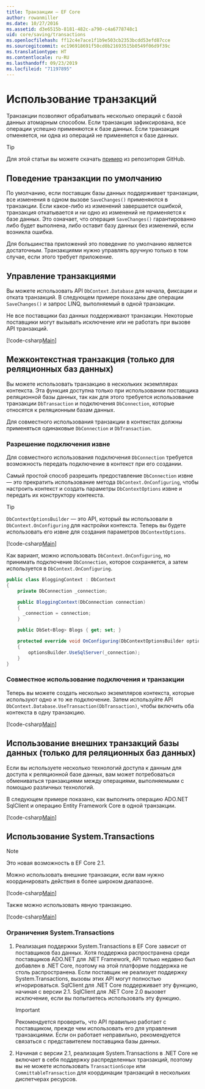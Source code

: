 ```yaml
---
title: Транзакции — EF Core
author: rowanmiller
ms.date: 10/27/2016
ms.assetid: d3e6515b-8181-482c-a790-c4a6778748c1
uid: core/saving/transactions
ms.openlocfilehash: ff12c4e7ace1f1b9e503cb2353bcdd53efd87cce
ms.sourcegitcommit: ec196918691f50cd0b21693515b0549f06d9f39c
ms.translationtype: HT
ms.contentlocale: ru-RU
ms.lasthandoff: 09/23/2019
ms.locfileid: "71197895"
---
```

# <a name="using-transactions"></a>Использование транзакций

Транзакции позволяют обрабатывать несколько операций с базой данных атомарным способом. Если транзакция зафиксирована, все операции успешно применяются к базе данных. Если транзакция отменяется, ни одна из операций не применяется к базе данных.

> [!TIP]  
> Для этой статьи вы можете скачать [пример](https://github.com/aspnet/EntityFramework.Docs/tree/master/samples/core/Saving/Transactions/) из репозитория GitHub.

## <a name="default-transaction-behavior"></a>Поведение транзакции по умолчанию

По умолчанию, если поставщик базы данных поддерживает транзакции, все изменения в одном вызове `SaveChanges()` применяются в транзакции. Если какое-либо из изменений завершается ошибкой, транзакция откатывается и ни одно из изменений не применяется к базе данных. Это означает, что операция `SaveChanges()` гарантированно либо будет выполнена, либо оставит базу данных без изменений, если возникла ошибка.

Для большинства приложений это поведение по умолчанию является достаточным. Транзакциями нужно управлять вручную только в том случае, если этого требует приложение.

## <a name="controlling-transactions"></a>Управление транзакциями

Вы можете использовать API `DbContext.Database` для начала, фиксации и отката транзакций. В следующем примере показаны две операции `SaveChanges()` и запрос LINQ, выполняемый в одной транзакции.

Не все поставщики баз данных поддерживают транзакции. Некоторые поставщики могут вызывать исключение или не работать при вызове API транзакций.

[!code-csharp[Main](../../../samples/core/Saving/Transactions/ControllingTransaction/Sample.cs?name=Transaction&highlight=3,17,18,19)]

## <a name="cross-context-transaction-relational-databases-only"></a>Межконтекстная транзакция (только для реляционных баз данных)

Вы можете использовать транзакцию в нескольких экземплярах контекста. Эта функция доступна только при использовании поставщика реляционной базы данных, так как для этого требуется использование транзакции `DbTransaction` и подключения `DbConnection`, которые относятся к реляционным базам данных.

Для совместного использования транзакции в контекстах должны применяться одинаковые `DbConnection` и `DbTransaction`.

### <a name="allow-connection-to-be-externally-provided"></a>Разрешение подключения извне

Для совместного использования подключения `DbConnection` требуется возможность передать подключение в контекст при его создании.

Самый простой способ разрешить предоставление `DbConnection` извне — это прекратить использование метода `DbContext.OnConfiguring`, чтобы настроить контекст и создать параметры `DbContextOptions` извне и передать их конструктору контекста.

> [!TIP]  
> `DbContextOptionsBuilder` — это API, который вы использовали в `DbContext.OnConfiguring` для настройки контекста. Теперь вы будете использовать его извне для создания параметров `DbContextOptions`.

[!code-csharp[Main](../../../samples/core/Saving/Transactions/SharingTransaction/Sample.cs?name=Context&highlight=3,4,5)]

Как вариант, можно использовать `DbContext.OnConfiguring`, но принимать подключение `DbConnection`, которое сохраняется, а затем используется в `DbContext.OnConfiguring`.

``` csharp
public class BloggingContext : DbContext
{
    private DbConnection _connection;

    public BloggingContext(DbConnection connection)
    {
      _connection = connection;
    }

    public DbSet<Blog> Blogs { get; set; }

    protected override void OnConfiguring(DbContextOptionsBuilder optionsBuilder)
    {
        optionsBuilder.UseSqlServer(_connection);
    }
}
```

### <a name="share-connection-and-transaction"></a>Совместное использование подключения и транзакции

Теперь вы можете создать несколько экземпляров контекста, которые используют одно и то же подключение. Затем используйте API `DbContext.Database.UseTransaction(DbTransaction)`, чтобы включить оба контекста в одну транзакцию.

[!code-csharp[Main](../../../samples/core/Saving/Transactions/SharingTransaction/Sample.cs?name=Transaction&highlight=1,2,3,7,16,23,24,25)]

## <a name="using-external-dbtransactions-relational-databases-only"></a>Использование внешних транзакций базы данных (только для реляционных баз данных)

Если вы используете несколько технологий доступа к данным для доступа к реляционной базе данных, вам может потребоваться обмениваться транзакциями между операциями, выполняемыми с помощью различных технологий.

В следующем примере показано, как выполнить операцию ADO.NET SqlClient и операцию Entity Framework Core в одной транзакции.

[!code-csharp[Main](../../../samples/core/Saving/Transactions/ExternalDbTransaction/Sample.cs?name=Transaction&highlight=4,10,21,26,27,28)]

## <a name="using-systemtransactions"></a>Использование System.Transactions

> [!NOTE]  
> Это новая возможность в EF Core 2.1.

Можно использовать внешние транзакции, если вам нужно координировать действия в более широком диапазоне.

[!code-csharp[Main](../../../samples/core/Saving/Transactions/AmbientTransaction/Sample.cs?name=Transaction&highlight=1,2,3,26,27,28)]

Также можно использовать явную транзакцию.

[!code-csharp[Main](../../../samples/core/Saving/Transactions/CommitableTransaction/Sample.cs?name=Transaction&highlight=1,15,28,29,30)]

### <a name="limitations-of-systemtransactions"></a>Ограничения System.Transactions  

1. Реализация поддержки System.Transactions в EF Core зависит от поставщиков баз данных. Хотя поддержка распространена среди поставщиков ADO.NET для .NET Framework, API только недавно был добавлен в .NET Core, поэтому на этой платформе поддержка не столь распространена. Если поставщик не реализует поддержку System.Transactions, вызовы этих API могут полностью игнорироваться. SqlClient для .NET Core поддерживает эту функцию, начиная с версии 2.1. SqlClient для .NET Core 2.0 вызовет исключение, если вы попытаетесь использовать эту функцию. 

   > [!IMPORTANT]  
   > Рекомендуется проверить, что API правильно работает с поставщиком, прежде чем использовать его для управления транзакциями. Если он работает неправильно, рекомендуется связаться с представителем поставщика базы данных. 

2. Начиная с версии 2.1, реализация System.Transactions в .NET Core не включает в себя поддержку распределенных транзакций, поэтому вы не можете использовать `TransactionScope` или `CommittableTransaction` для координации транзакций в нескольких диспетчерах ресурсов. 
